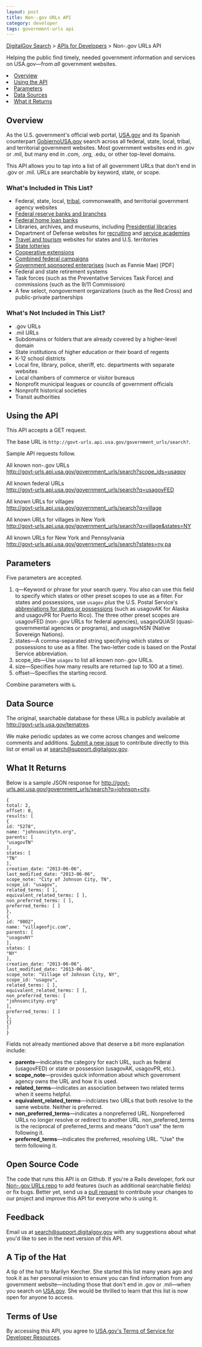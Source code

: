 ```yaml
---
layout: post
title: Non-.gov URLs API
category: developer
tags: government-urls api
---
```


[DigitalGov Search](/index.html) > [APIs for Developers](/developer/index.html) > Non-.gov URLs API

Helping the public find timely, needed government information and services on USA.gov&mdash;from *all* government websites.

  <li class="overview current"><a href="#overview">Overview</a>
  <li class="api"><a href="#using-the-api">Using the API</a>
  <li class="parameters"><a href="#parameters">Parameters</a>
  <li class="sources"><a href="#data-sources">Data Sources</a>
  <li class="returns"><a href="#what-it-returns">What it Returns</a>

<a name="overview"></a>

## Overview

As the U.S. government's official web portal, [USA.gov](http://www.usa.gov/) and its Spanish counterpart [GobiernoUSA.gov](https://gobierno.usa.gov/) search across all federal, state, local, tribal, and territorial government websites. Most government websites end in .gov or .mil, but many end in .com, .org, .edu, or other top-level domains.

This API allows you to tap into a list of all government URLs that don't end in .gov or .mil. URLs are searchable by keyword, state, or scope.

### What's Included in This List?

* Federal, state, local, [tribal](http://www.usa.gov/Government/Tribal-Sites/index.shtml), commonwealth, and territorial government agency websites
* [Federal reserve banks and branches](http://www.federalreserve.gov/otherfrb.htm)
* [Federal home loan banks](http://www.fhlbanks.com/contacts_mpi_atlanta.htm)
* Libraries, archives, and museums, including [Presidential libraries](http://www.archives.gov/presidential-libraries/)
* Department of Defense websites for [recruiting](http://www.defense.gov/RegisteredSites/RegisteredSites.aspx?s=R) and [service academies](http://www.defense.gov/RegisteredSites/RegisteredSites.aspx?s=A)
* [Travel and tourism](http://www.usa.gov/Citizen/Topics/Travel-Tourism/State-Tourism.shtml) websites for states and U.S. territories
* [State lotteries](http://www.usa.gov/Topics/Lottery-Results.shtml)
* [Cooperative extensions](http://www.csrees.usda.gov/Extension/USA-text.html)
* [Combined federal campaigns](http://www.opm.gov/combined-federal-campaign/find-local-campaigns/locator/)
* [Government sponsored enterprises](http://assets.opencrs.com/rpts/RS21663_20080909.pdf) (such as Fannie Mae) [PDF]
* Federal and state retirement systems
* Task forces (such as the Preventative Services Task Force) and commissions (such as the 9/11 Commission)
* A few select, nongoverment organizations (such as the Red Cross) and public-private partnerships

### What's Not Included in This List?

* .gov URLs
* .mil URLs
* Subdomains or folders that are already covered by a higher-level domain
* State institutions of higher education or their board of regents
* K-12 school districts
* Local fire, library, police, sheriff, etc. departments with separate websites
* Local chambers of commerce or visitor bureaus
* Nonprofit municipal leagues or councils of government officials
* Nonprofit historical societies
* Transit authorities

<a name="using-the-api"></a>

## Using the API

This API accepts a GET request.

The base URL is `http://govt-urls.api.usa.gov/government_urls/search?`.

Sample API requests follow.

All known non-.gov URLs  
<http://govt-urls.api.usa.gov/government_urls/search?scope_ids=usagov>

All known federal URLs  
<http://govt-urls.api.usa.gov/government_urls/search?q=usagovFED>

All known URLs for villages  
<http://govt-urls.api.usa.gov/government_urls/search?q=village>

All known URLs for villages in New York  
<http://govt-urls.api.usa.gov/government_urls/search?q=village&states=NY>

All known URLs for New York and Pennsylvania  
<http://govt-urls.api.usa.gov/government_urls/search?states=ny,pa>

<a name="parameters"></a>

## Parameters

Five parameters are accepted.

1. q&mdash;Keyword or phrase for your search query. You also can use this field to specify which states or other preset scopes to use as a filter. For states and possessions, use `usagov` *plus* the U.S. Postal Service's [abbreviations for states or possessions](http://pe.usps.gov/text/pub28/28apb.htm) (such as usagovAK for Alaska and usagovPR for Puerto Rico). The three other preset scopes are usagovFED (non-.gov URLs for federal agencies), usagovQUASI (quasi-governmental agencies or programs), and usagovNSN (Native Sovereign Nations).
1. states&mdash;A comma-separated string specifying which states or possessions to use as a filter. The two-letter code is based on the Postal Service abbreviation.
1. scope_ids&mdash;Use `usagov` to list all known non-.gov URLs.
1. size&mdash;Specifies how many results are returned (up to 100 at a time).
1. offset&mdash;Specifies the starting record.

Combine parameters with `&`.

<a name="data-sources"></a>

## Data Source

The original, searchable database for these URLs is publicly available at <http://govt-urls.usa.gov/tematres>.

We make periodic updates as we come across changes and welcome comments and additions. [Submit a new issue](https://github.com/GSA/govt-urls/issues) to contribute directly to this list or email us at <search@support.digitalgov.gov>.

<a name="what-it-returns"></a>

## What It Returns

Below is a sample JSON response for <http://govt-urls.api.usa.gov/government_urls/search?q=johnson+city>.

    {
    total: 2,
    offset: 0,
    results: [
    {
    id: "5278",
    name: "johnsoncitytn.org",
    parents: [
    "usagovTN"
    ],
    states: [
    "TN"
    ],
    creation_date: "2013-06-06",
    last_modified_date: "2013-06-06",
    scope_note: "City of Johnson City, TN",
    scope_id: "usagov",
    related_terms: [ ],
    equivalent_related_terms: [ ],
    non_preferred_terms: [ ],
    preferred_terms: [ ]
    },
    {
    id: "9802",
    name: "villageofjc.com",
    parents: [
    "usagovNY"
    ],
    states: [
    "NY"
    ],
    creation_date: "2013-06-06",
    last_modified_date: "2013-06-06",
    scope_note: "Village of Johnson City, NY",
    scope_id: "usagov",
    related_terms: [ ],
    equivalent_related_terms: [ ],
    non_preferred_terms: [
    "johnsoncityny.org"
    ],
    preferred_terms: [ ]
    },
    {}
    ]
    }
<a name="code-samples"></a>

Fields not already mentioned above that deserve a bit more explanation include:

* **parents**&mdash;indicates the category for each URL, such as federal (usagovFED) or state or possession (usagovAK, usagovPR, etc.).
* **scope_note**&mdash;provides quick information about which government agency owns the URL and how it is used.
* **related_terms**&mdash;indicates an association between two related terms when it seems helpful.
* **equivalent_related_terms**&mdash;indciates two URLs that both resolve to the same website. Neither is preferred.
* **non_preferred_terms**&mdash;indicates a nonpreferred URL. Nonpreferred URLs no longer resolve or redirect to another URL. non_preferred_terms is the reciprocal of preferred_terms and means "don't use" the term following it.
* **preferred_terms**&mdash;indicates the preferred, resolving URL. "Use" the term following it.

## Open Source Code

The code that runs this API is on Github. If you're a Rails developer, fork our
[Non-.gov URLs repo](https://github.com/GSA/govt-urls) to add features (such
as additional searchable fields) or fix bugs. Better yet, send us a [pull request](https://github.com/GSA/govt-urls/pulls)
to contribute your changes to our project and improve this API for everyone who is using it.

## Feedback

Email us at <search@support.digitalgov.gov> with any suggestions about what you'd like to see in the next version of this API.

## A Tip of the Hat

A tip of the hat to Marilyn Kercher. She started this list many years ago and took it as her personal mission to ensure you can find information from any government website—including those that don't end in .gov or .mil—when you search on [USA.gov](http://www.usa.gov/). She would be thrilled to learn that this list is now open for anyone to access.

## Terms of Use

By accessing this API, you agree to [USA.gov's Terms of Service for Developer Resources](http://www.usa.gov/About/developer-resources/terms-of-service.shtml).